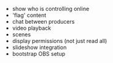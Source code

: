- show who is controlling online
- 'flag' content
- chat between producers
- video playback
- scenes
- display permissions (not just read all)
- slideshow integration
- bootstrap OBS setup
